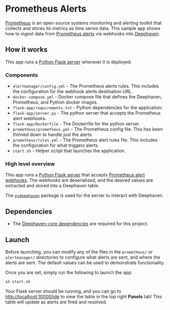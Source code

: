 # Prometheus Alerts

[Prometheus](https://prometheus.io/) is an open-source systems monitoring and alerting toolkit that collects and stores its metrics as time series data. This sample app shows how to ingest data from [Prometheus alerts](https://prometheus.io/docs/alerting/latest/configuration/#webhook_config) via webhooks into [Deephaven](https://deephaven.io/).

## How it works

This app runs a [Python Flask server](https://flask.palletsprojects.com/en/2.0.x/) wherever it is deployed.

### Components

* `alertmanager/config.yml` - The Prometheus alerts rules. This includes the configuration for the webhook alerts destination URL.
* `docker-compose.yml` - Docker compose file that defines the Deephaven, Prometheus, and Python docker images.
* `flask-app/requirements.txt` - Python dependencies for the application.
* `flask-app/server.py` - The python server that accepts the Prometheus alert webhooks.
* `flask-app/Dockerfile` - The Dockerfile for the python server.
* `prometheus/prometheus.yml` - The Prometheus config file. This has been thinned down to handle just the alerts.
* `prometheus/rules.yml` - The Prometheus alert rules file. This includes the configuration for what triggers alerts.
* `start.sh` - Helper script that launches the application.

### High level overview

This app runs a [Python Flask server](https://flask.palletsprojects.com/en/2.0.x/) that accepts [Prometheus alert webhooks](https://prometheus.io/docs/alerting/latest/configuration/#webhook_config). The webhooks are deserialized, and the desired values are extracted and stored into a Deephaven table.

The [`pydeephaven`](https://pypi.org/project/pydeephaven/) package is used for the server to interact with Deephaven.

## Dependencies

* The [Deephaven-core dependencies](https://github.com/deephaven/deephaven-core#required-dependencies) are required for this project.

## Launch

Before launching, you can modify any of the files in the `prometheus/` or `alertmanager/` directories to configure what alerts are sent, and where the alerts are sent. The default values can be used to demonstrate functionality.

Once you are set, simply run the following to launch the app:

```
sh start.sh
```

Your Flask server should be running, and you can go to [http://localhost:10000/ide](http://localhost:10000/ide) to view the table in the top right **Panels** tab! This table will update as alerts are fired and resolved.
